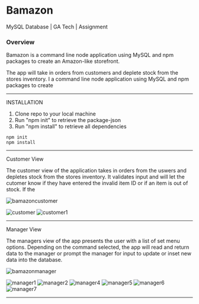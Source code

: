 # Bamazon
MySQL Database | GA Tech | Assignment

### Overview


Bamazon is a command line node application using MySQL and npm packages to create an Amazon-like storefront.

The app will take in orders from customers and deplete stock from the stores inventory. 
I a command line node application using MySQL and npm packages to create
- - - 
INSTALLATION
1.  Clone repo to your local machine
2. Run "npm init" to retrieve the package-json
3. Run "npm install" to retrieve all dependencies
    

```
npm init
npm install 

```
- - - 

Customer View

The customer view of the application takes in orders from the uswers and depletes stock from the stores inventory. It validates input and will let the cutomer know if they have entered the invalid item ID or if an item is out of stock. If the 

![bamazoncustomer](https://user-images.githubusercontent.com/44001036/52962046-480ef300-336a-11e9-93f0-910d3c466949.gif)

![customer](https://user-images.githubusercontent.com/44001036/52965017-ce7b0300-3371-11e9-8ee5-5cf435459572.png)
![customer1](https://user-images.githubusercontent.com/44001036/52965018-ce7b0300-3371-11e9-9939-30cfd1af7c72.png)


- - - 

Manager View

The managers view of the app presents the user with a list of set menu options. Depending on the command selected, the app will read and return data to the manager or prompt the manager for input to update or inset new data into the database.


![bamazonmanager](https://user-images.githubusercontent.com/44001036/52962105-74c30a80-336a-11e9-9e13-7e06309c0c42.gif)

![manager1](https://user-images.githubusercontent.com/44001036/52964966-a8556300-3371-11e9-941c-09d64f296340.png)
![manager2](https://user-images.githubusercontent.com/44001036/52964967-a8556300-3371-11e9-8bb5-1d8f0c3b17fd.png)
![manager4](https://user-images.githubusercontent.com/44001036/52964968-a8edf980-3371-11e9-9012-afa72b59abac.png)
![manager5](https://user-images.githubusercontent.com/44001036/52964969-a8edf980-3371-11e9-9dc7-99e497742c79.png)
![manager6](https://user-images.githubusercontent.com/44001036/52964970-a8edf980-3371-11e9-9c0f-7c45290c3842.png)
![manager7](https://user-images.githubusercontent.com/44001036/52964971-a8edf980-3371-11e9-9801-6b24dc70f75b.png)




- - - 
